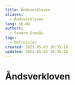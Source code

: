```yaml
---
title: Åndsverkloven
aliases: 
  - Åndsverkloven
lang: nb-NO
authors:
  - Sondre Grønås
tags:
  - Definisjon
created: 2023-05-03 10:35:18
updated: 2023-05-03 10:35:18
---
```

# Åndsverkloven
